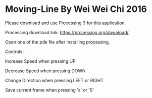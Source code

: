# Moving-Line By Wei Wei Chi 2016

Please download and use Processing 3 for this application. 

Processing download link: https://processing.org/download/

Open one of the pde file after installing processing.

Controls: 

Increase Speed when pressing UP

Decrease Speed when pressing DOWN

Change Direction when pressing LEFT or RIGHT

Save current frame when pressing 's' or 'S'
